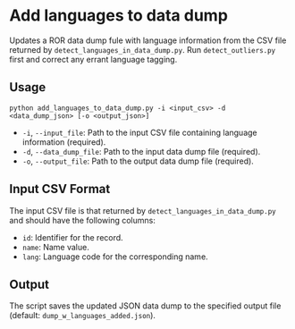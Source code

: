 # Add languages to data dump

Updates a ROR data dump fule with language information from the CSV file returned by `detect_languages_in_data_dump.py`. Run `detect_outliers.py` first and correct any errant language tagging.

## Usage

```
python add_languages_to_data_dump.py -i <input_csv> -d <data_dump_json> [-o <output_json>]
```

- `-i`, `--input_file`: Path to the input CSV file containing language information (required).
- `-d`, `--data_dump_file`: Path to the input data dump file (required).
- `-o`, `--output_file`: Path to the output data dump file (required).

## Input CSV Format

The input CSV file is that returned by `detect_languages_in_data_dump.py` and should have the following columns:
- `id`: Identifier for the record.
- `name`: Name value.
- `lang`: Language code for the corresponding name.


## Output

The script saves the updated JSON data dump to the specified output file (default: `dump_w_languages_added.json`).